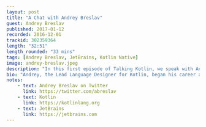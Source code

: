 ```yaml
---
layout: post
title: "A Chat with Andrey Breslav"
guest: Andrey Breslav
published: 2017-01-12
recorded: 2016-12-01
trackid: 302359364
length: "32:51"
length_rounded: "33 mins"
tags: [Andrey Breslav, JetBrains, Kotlin Native]
image: andrey-breslav.jpeg
description: "In this first episode of Talking Kotlin, we speak with Andrey Breslav, team lead and father of Kotlin. We discuss his background, why he decided to work on Kotlin, the challenges of designing a language, how things are done on the team, as well as a peek into what’s in store."
bio: "Andrey, the Lead Language Designer for Kotlin, began his career at Borland, where he worked on language implementations for MDA support. After spending a few years as a college teacher, he joined JetBrains in 2010 to develop the Kotlin programming language."
notes: 
    - text: Andrey Breslav on Twitter
      link: https://twitter.com/abreslav
    - text: Kotlin
      link: https://kotlinlang.org
    - text: JetBrains
      link: https://jetbrains.com
---
```

